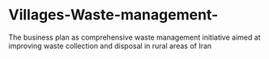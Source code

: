 # Villages-Waste-management-
The business plan as  comprehensive waste management initiative aimed at improving waste collection and disposal in rural areas of Iran
